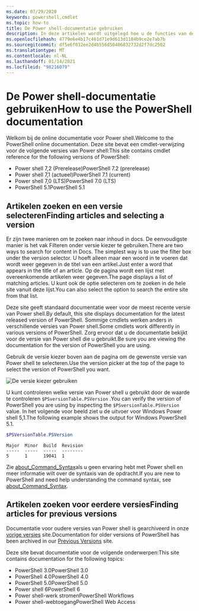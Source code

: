 ```yaml
---
ms.date: 07/29/2020
keywords: powershell,cmdlet
ms.topic: how-to
title: De Power shell-documentatie gebruiken
description: In deze artikelen wordt uitgelegd hoe u de functies van deze site gebruikt, inclusief het filteren van zoeken en de versie selectie.
ms.openlocfilehash: 4779e6e4b17c461d71e9d613d1184b9ce2e7ab7b
ms.sourcegitcommit: df5e6f032ee2d4b556d50406832732d2f7dc2502
ms.translationtype: MT
ms.contentlocale: nl-NL
ms.lasthandoff: 01/14/2021
ms.locfileid: "98216079"
---
```

# <a name="how-to-use-the-powershell-documentation"></a><span data-ttu-id="f1e5d-104">De Power shell-documentatie gebruiken</span><span class="sxs-lookup"><span data-stu-id="f1e5d-104">How to use the PowerShell documentation</span></span>

<span data-ttu-id="f1e5d-105">Welkom bij de online documentatie voor Power shell.</span><span class="sxs-lookup"><span data-stu-id="f1e5d-105">Welcome to the PowerShell online documentation.</span></span> <span data-ttu-id="f1e5d-106">Deze site bevat een cmdlet-verwijzing voor de volgende versies van Power shell:</span><span class="sxs-lookup"><span data-stu-id="f1e5d-106">This site contains cmdlet reference for the following versions of PowerShell:</span></span>

- <span data-ttu-id="f1e5d-107">Power shell 7,2 (Prerelease)</span><span class="sxs-lookup"><span data-stu-id="f1e5d-107">PowerShell 7.2 (prerelease)</span></span>
- <span data-ttu-id="f1e5d-108">Power shell 7,1 (actueel)</span><span class="sxs-lookup"><span data-stu-id="f1e5d-108">PowerShell 7.1 (current)</span></span>
- <span data-ttu-id="f1e5d-109">Power shell 7,0 (LTS)</span><span class="sxs-lookup"><span data-stu-id="f1e5d-109">PowerShell 7.0 (LTS)</span></span>
- <span data-ttu-id="f1e5d-110">PowerShell 5.1</span><span class="sxs-lookup"><span data-stu-id="f1e5d-110">PowerShell 5.1</span></span>

## <a name="finding-articles-and-selecting-a-version"></a><span data-ttu-id="f1e5d-111">Artikelen zoeken en een versie selecteren</span><span class="sxs-lookup"><span data-stu-id="f1e5d-111">Finding articles and selecting a version</span></span>

<span data-ttu-id="f1e5d-112">Er zijn twee manieren om te zoeken naar inhoud in docs. De eenvoudigste manier is het vak Filteren onder versie kiezer te gebruiken.</span><span class="sxs-lookup"><span data-stu-id="f1e5d-112">There are two ways to search for content in Docs. The simplest way is to use the filter box under the version selector.</span></span> <span data-ttu-id="f1e5d-113">U hoeft alleen maar een woord in te voeren dat wordt weer gegeven in de titel van een artikel.</span><span class="sxs-lookup"><span data-stu-id="f1e5d-113">Just enter a word that appears in the title of an article.</span></span> <span data-ttu-id="f1e5d-114">Op de pagina wordt een lijst met overeenkomende artikelen weer gegeven.</span><span class="sxs-lookup"><span data-stu-id="f1e5d-114">The page displays a list of matching articles.</span></span> <span data-ttu-id="f1e5d-115">U kunt ook de optie selecteren om te zoeken in de hele site vanuit deze lijst.</span><span class="sxs-lookup"><span data-stu-id="f1e5d-115">You can also select the option to search the entire site from that list.</span></span>

<span data-ttu-id="f1e5d-116">Deze site geeft standaard documentatie weer voor de meest recente versie van Power shell.</span><span class="sxs-lookup"><span data-stu-id="f1e5d-116">By default, this site displays documentation for the latest released version of PowerShell.</span></span> <span data-ttu-id="f1e5d-117">Sommige cmdlets werken anders in verschillende versies van Power shell.</span><span class="sxs-lookup"><span data-stu-id="f1e5d-117">Some cmdlets work differently in various versions of PowerShell.</span></span> <span data-ttu-id="f1e5d-118">Zorg ervoor dat u de documentatie bekijkt voor de versie van Power shell die u gebruikt.</span><span class="sxs-lookup"><span data-stu-id="f1e5d-118">Be sure you are viewing the documentation for the version of PowerShell you are using.</span></span>

<span data-ttu-id="f1e5d-119">Gebruik de versie kiezer boven aan de pagina om de gewenste versie van Power shell te selecteren.</span><span class="sxs-lookup"><span data-stu-id="f1e5d-119">Use the version picker at the top of the page to select the version of PowerShell you want.</span></span>

![De versie kiezer gebruiken](media/how-to-use-docs/version-search.gif)

<span data-ttu-id="f1e5d-121">U kunt controleren welke versie van Power shell u gebruikt door de waarde te controleren `$PSversionTable.PSVersion` .</span><span class="sxs-lookup"><span data-stu-id="f1e5d-121">You can verify the version of PowerShell you are using by inspecting the `$PSversionTable.PSVersion` value.</span></span> <span data-ttu-id="f1e5d-122">In het volgende voor beeld ziet u de uitvoer voor Windows Power shell 5,1.</span><span class="sxs-lookup"><span data-stu-id="f1e5d-122">The following example shows the output for Windows PowerShell 5.1.</span></span>

```powershell
$PSVersionTable.PSVersion
```

```Output
Major  Minor  Build  Revision
-----  -----  -----  --------
5      1      19041  1
```

<span data-ttu-id="f1e5d-123">Zie [about_Command_Syntax](/powershell/module/microsoft.powershell.core/about/about_command_syntax)als u geen ervaring hebt met Power shell en meer informatie wilt over de syntaxis van de opdracht.</span><span class="sxs-lookup"><span data-stu-id="f1e5d-123">If you are new to PowerShell and need help understanding the command syntax, see [about_Command_Syntax](/powershell/module/microsoft.powershell.core/about/about_command_syntax).</span></span>

## <a name="finding-articles-for-previous-versions"></a><span data-ttu-id="f1e5d-124">Artikelen zoeken voor eerdere versies</span><span class="sxs-lookup"><span data-stu-id="f1e5d-124">Finding articles for previous versions</span></span>

<span data-ttu-id="f1e5d-125">Documentatie voor oudere versies van Power shell is gearchiveerd in onze [vorige versies](https://aka.ms/PSLegacyDocs) site.</span><span class="sxs-lookup"><span data-stu-id="f1e5d-125">Documentation for older versions of PowerShell has been archived in our [Previous Versions](https://aka.ms/PSLegacyDocs) site.</span></span>

<span data-ttu-id="f1e5d-126">Deze site bevat documentatie voor de volgende onderwerpen:</span><span class="sxs-lookup"><span data-stu-id="f1e5d-126">This site contains documentation for the following topics:</span></span>

- <span data-ttu-id="f1e5d-127">PowerShell 3.0</span><span class="sxs-lookup"><span data-stu-id="f1e5d-127">PowerShell 3.0</span></span>
- <span data-ttu-id="f1e5d-128">PowerShell 4.0</span><span class="sxs-lookup"><span data-stu-id="f1e5d-128">PowerShell 4.0</span></span>
- <span data-ttu-id="f1e5d-129">PowerShell 5.0</span><span class="sxs-lookup"><span data-stu-id="f1e5d-129">PowerShell 5.0</span></span>
- <span data-ttu-id="f1e5d-130">Power shell 6</span><span class="sxs-lookup"><span data-stu-id="f1e5d-130">PowerShell 6</span></span>
- <span data-ttu-id="f1e5d-131">Power shell-werk stromen</span><span class="sxs-lookup"><span data-stu-id="f1e5d-131">PowerShell Workflows</span></span>
- <span data-ttu-id="f1e5d-132">Power shell-webtoegang</span><span class="sxs-lookup"><span data-stu-id="f1e5d-132">PowerShell Web Access</span></span>
